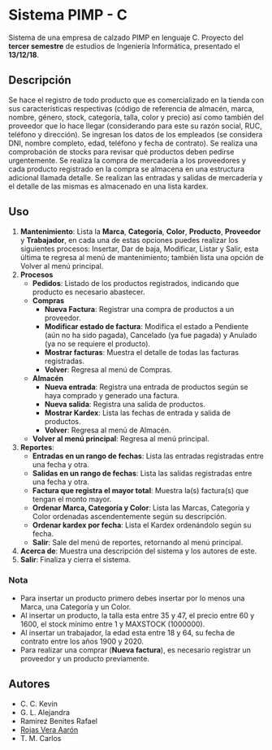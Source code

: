 # Sistema PIMP - C
Sistema de una empresa de calzado PIMP en lenguaje C.  Proyecto del **tercer semestre** de estudios de Ingeniería Informática, presentado el **13/12/18**.
## Descripción
Se hace el registro de todo producto que es comercializado en la tienda con sus características respectivas (código de referencia de almacén, marca, nombre, género, stock, categoría, talla, color y precio) así como también del proveedor que lo hace llegar (considerando para este su razón social, RUC, teléfono y dirección). Se ingresan los datos de los empleados (se considera DNI, nombre completo, edad, teléfono y fecha de contrato). Se realiza una comprobación de stocks para revisar qué productos deben pedirse urgentemente. Se realiza la compra de mercadería a los proveedores y cada producto registrado en la compra se almacena en una estructura adicional llamada detalle. Se realizan las entradas y salidas de mercadería y el detalle de las mismas es almacenado en una lista kardex. 

## Uso
1. **Mantenimiento**: Lista la **Marca**, **Categoría**, **Color**, **Producto**, **Proveedor** y **Trabajador**, en cada una de estas opciones puedes realizar los siguientes procesos:  Insertar, Dar de baja, Modificar, Listar y Salir, esta última te regresa al menú de mantenimiento; también lista una opción de Volver al menú principal.
2. **Procesos**
	- **Pedidos**: Listado de los productos registrados, indicando que producto es necesario abastecer.
	- **Compras**
		- **Nueva Factura**: Registrar una compra de productos a un proveedor.
		- **Modificar estado de factura**: Modifica el estado a Pendiente (aún no ha sido pagada), Cancelado (ya fue pagada) y Anulado (ya no se requiere el producto).
		- **Mostrar facturas**: Muestra el detalle de todas las facturas registradas.
		- **Volver**: Regresa al menú de Compras.
	- **Almacén**
		- **Nueva entrada**: Registra una entrada de productos según se haya comprado y generado una factura.
		- **Nueva salida**: Registra una salida de productos.
		- **Mostrar Kardex**: Lista las fechas de entrada y salida de productos.
		- **Volver**: Regresa al menú de Almacén.
	- **Volver al menú principal**: Regresa al menú principal.
3. **Reportes**: 
	- **Entradas en un rango de fechas**: Lista las entradas registradas entre una fecha y otra.
	- **Salidas en un rango de fechas**: Lista las salidas registradas entre una fecha y otra.
	- **Factura que registra el mayor total**: Muestra la(s) factura(s) que tengan el monto mayor.
	- **Ordenar Marca, Categoría y Color**: Lista las Marcas, Categoría y Color ordenadas ascendentemente según su descripción.
	- **Ordenar kardex por fecha**: Lista el Kardex ordenándolo según su fecha.
	- **Salir**: Sale del menú de reportes, retornando al menú principal.
4. **Acerca de**: Muestra una descripción del sistema y los autores de este.
5. **Salir**: Finaliza y cierra el sistema.

### Nota
- Para insertar un producto primero debes insertar por lo menos una Marca, una Categoría y un Color.
- Al insertar un producto, la talla esta entre 35 y 47, el precio entre 60 y 1600, el stock mínimo entre 1 y MAXSTOCK (1000000).
- Al insertar un trabajador, la edad esta entre 18 y 64, su fecha de contrato entre los años 1900 y 2020.
- Para realizar una comprar (**Nueva factura**), es necesario registrar un proveedor y un producto previamente.
## Autores
- C. C. Kevin
- G. L. Alejandra
- Ramirez Benites Rafael
- [Rojas Vera Aarón](https://github.com/Aaron-Shrike)
- T. M. Carlos

